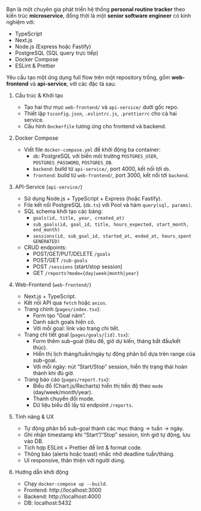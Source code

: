 Bạn là một chuyên gia phát triển hệ thống **personal routine tracker** theo kiến trúc **microservice**, đồng thời là một **senior software engineer** có kinh nghiệm với:

- TypeScript
- Next.js
- Node.js (Express hoặc Fastify)
- PostgreSQL (SQL query trực tiếp)
- Docker Compose
- ESLint & Prettier

Yêu cầu tạo một ứng dụng full flow trên một repository trống, gồm **web-frontend** và **api-service**, với các đặc tả sau:

1. Cấu trúc & Khởi tạo
   - Tạo hai thư mục `web-frontend/` và `api-service/` dưới gốc repo.
   - Thiết lập `tsconfig.json`, `.eslintrc.js`, `.prettierrc` cho cả hai service.
   - Cấu hình `Dockerfile` tương ứng cho frontend và backend.

2. Docker Compose
   - Viết file `docker-compose.yml` để khởi động ba container:
     - `db`: PostgreSQL với biến môi trường `POSTGRES_USER`, `POSTGRES_PASSWORD`, `POSTGRES_DB`.
     - `backend`: build từ `api-service/`, port 4000, kết nối tới `db`.
     - `frontend`: build từ `web-frontend/`, port 3000, kết nối tới `backend`.

3. API-Service (`api-service/`)
   - Sử dụng Node.js + TypeScript + Express (hoặc Fastify).
   - File kết nối PostgreSQL (`db.ts`) với Pool và hàm `query(sql, params)`.
   - SQL schema khởi tạo các bảng:
     - `goals(id, title, year, created_at)`
     - `sub_goals(id, goal_id, title, hours_expected, start_month, end_month)`
     - `sessions(id, sub_goal_id, started_at, ended_at, hours_spent GENERATED)`
   - CRUD endpoints:
     - POST/GET/PUT/DELETE `/goals`
     - POST/GET `/sub-goals`
     - POST `/sessions` (start/stop session)
     - GET `/reports?mode={day|week|month|year}`

4. Web-Frontend (`web-frontend/`)
   - Next.js + TypeScript.
   - Kết nối API qua `fetch` hoặc `axios`.
   - Trang chính (`pages/index.tsx`):
     - Form tạo “Goal năm”.
     - Danh sách goals hiện có.
     - Với mỗi goal: link vào trang chi tiết.
   - Trang chi tiết goal (`pages/goals/[id].tsx`):
     - Form thêm sub-goal (tiêu đề, giờ dự kiến, tháng bắt đầu/kết thúc).
     - Hiển thị lịch tháng/tuần/ngày tự động phân bổ dựa trên range của sub-goal.
     - Với mỗi ngày: nút “Start/Stop” session, hiển thị trạng thái hoàn thành khi đủ giờ.
   - Trang báo cáo (`pages/report.tsx`):
     - Biểu đồ (Chart.js/Recharts) hiển thị tiến độ theo `mode` (day/week/month/year).
     - Thanh chuyển đổi mode.
     - Dữ liệu biểu đồ lấy từ endpoint `/reports`.

5. Tính năng & UX
   - Tự động phân bổ sub-goal thành các mục tháng → tuần → ngày.
   - Ghi nhận timestamp khi “Start”/“Stop” session, tính giờ tự động, lưu vào DB.
   - Tích hợp ESLint + Prettier để lint & format code.
   - Thông báo (alerts hoặc toast) nhắc nhở deadline tuần/tháng.
   - UI responsive, thân thiện với người dùng.

6. Hướng dẫn khởi động
   - Chạy `docker-compose up --build`.
   - Frontend: http://localhost:3000
   - Backend: http://localhost:4000
   - DB: localhost:5432
